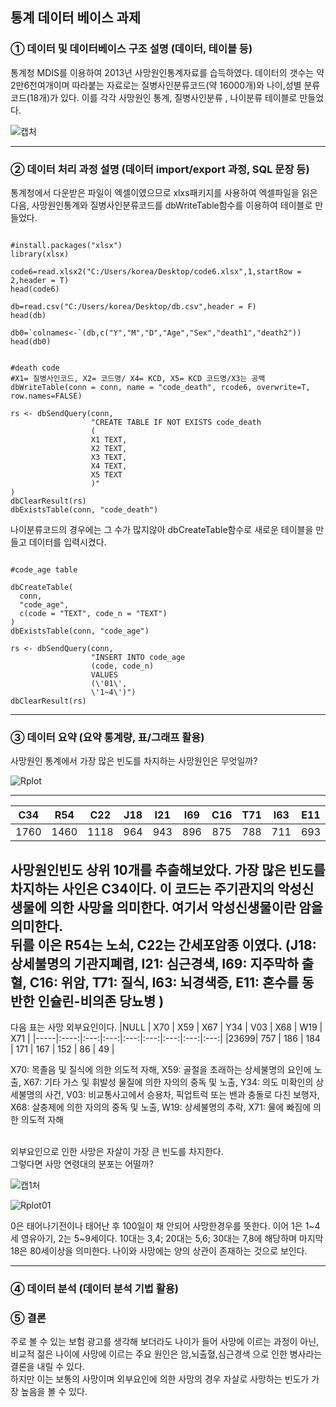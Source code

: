 ## 통계 데이터 베이스 과제

### ① 데이터 및 데이터베이스 구조 설명 (데이터, 테이블 등)
통계청 MDIS를 이용하여 2013년 사망원인통계자료를 습득하였다. 데이터의 갯수는 약 2만6천여개이며 따라붙는 자료로는 질병사인분류코드(약 16000개)와 나이,성별 분류코드(18개)가 있다. 이를 각각 사망원인 통계, 질병사인분류 , 나이분류 테이블로 만들었다.<br>

![캡처](https://user-images.githubusercontent.com/49007889/59583206-8e584100-9115-11e9-8383-7bd4f751d1b9.PNG)

---------------------


### ② 데이터 처리 과정 설명 (데이터 import/export 과정, SQL 문장 등)

통계청에서 다운받은 파일이 엑셀이였으므로 xlxs패키지를 사용하여 엑셀파일을 읽은 다음, 사망원인통계와 질병사인분류코드를 dbWriteTable함수를 이용하여 테이블로 만들었다. <br>
<pre><code>
#install.packages("xlsx")
library(xlsx)

code6=read.xlsx2("C:/Users/korea/Desktop/code6.xlsx",1,startRow = 2,header = T)
head(code6)

db=read.csv("C:/Users/korea/Desktop/db.csv",header = F)
head(db)

db0=`colnames<-`(db,c("Y","M","D","Age","Sex","death1","death2"))
head(db0)
</code></pre>

<pre><code>
#death code
#X1= 질병사인코드, X2= 코드명/ X4= KCD, X5= KCD 코드명/X3는 공백
dbWriteTable(conn = conn, name = "code_death", rcode6, overwrite=T, row.names=FALSE)

rs <- dbSendQuery(conn,
                  "CREATE TABLE IF NOT EXISTS code_death 
                  (
                  X1 TEXT,
                  X2 TEXT,
                  X3 TEXT,
                  X4 TEXT, 
                  X5 TEXT 
                  )"
)
dbClearResult(rs)
dbExistsTable(conn, "code_death")
</code></pre>
나이분류코드의 경우에는 그 수가 많지않아 dbCreateTable함수로 새로운 테이블을 만들고 데이터를 입력시켰다.
<pre><code>
#code_age table

dbCreateTable(
  conn,
  "code_age",
  c(code = "TEXT", code_n = "TEXT")
)
dbExistsTable(conn, "code_age")

rs <- dbSendQuery(conn,
                  "INSERT INTO code_age
                  (code, code_n)
                  VALUES
                  (\'01\',
                  \'1~4\')")
dbClearResult(rs)
</code></pre>
----------------------

### ③ 데이터 요약 (요약 통계량, 표/그래프 활용)
사망원인 통계에서 가장 많은 빈도를 차지하는 사망원인은 무엇일까?

![Rplot](https://user-images.githubusercontent.com/49007889/59585346-3a505b00-911b-11e9-80ba-334eda3291ba.png)

-----------------

|C34  | R54  | C22 | J18 | I21 | I69 | C16 | T71 | I63 | E11 |
|-----|:----:|:---:|:---:|:---:|:---:|:---:|:---:|:---:|:---:|
|1760 | 1460 | 1118| 964 | 943 | 896 | 875 | 788 | 711 | 693 |

사망원인빈도 상위 10개를 추출해보았다. 가장 많은 빈도를 차지하는 사인은 C34이다. 이 코드는 주기관지의 악성신생물에 의한 사망을 의미한다. 여기서 악성신생물이란 암을 의미한다.<br>
뒤를 이은 R54는 노쇠, C22는 간세포암종 이였다. (J18: 상세불명의 기관지폐렴, I21: 심근경색, I69: 지주막하 출혈, C16: 위암, T71: 질식, I63: 뇌경색증, E11: 혼수를 동반한 인슐린-비의존 당뇨병 )
<br>
--------------------
다음 표는 사망 외부요인이다.
|NULL | X70  | X59 | X67 | Y34 | V03 | X68 | W19 | X71 |
|-----|:----:|:---:|:---:|:---:|:---:|:---:|:---:|:---:|
|23699| 757  | 186 | 184 | 171 | 167 | 152 | 86  | 49  |

<p>X70: 목졸음 및 질식에 의한 의도적 자해, X59: 골절을 초래하는 상세불명의 요인에 노출, X67: 기타 가스 및 휘발성 물질에 의한 자의의 중독 및 노출, Y34: 의도 미확인의 상세불명의 사건, V03: 비교통사고에서 승용차, 픽업트럭 또는 밴과 충돌로 다친 보행자, X68: 살충제에 의한 자의의 중독 및 노출, W19: 상세불명의 추락, X71: 물에 빠짐에 의한 의도적 자해</p><br>
외부요인으로 인한 사망은 자살이 가장 큰 빈도를 차지한다.

<br>
그렇다면 사망 연령대의 분포는 어떨까?<br>

![캡1처](https://user-images.githubusercontent.com/49007889/59586853-cfa11e80-911e-11e9-9b5c-cfdcb30bf169.PNG)

![Rplot01](https://user-images.githubusercontent.com/49007889/59586856-d2037880-911e-11e9-86fc-bd9f8a7fef90.png)

0은 태어나기전이나 태어난 후 100일이 채 안되어 사망한경우를 뜻한다. 이어 1은 1~4세 영유아기, 2는 5~9세이다. 10대는 3,4; 20대는 5,6; 30대는 7,8에 해당하며 마지막 18은 80세이상을 의미한다. 나이와 사망에는 양의 상관이 존재하는 것으로 보인다.

-----------------------

### ④ 데이터 분석 (데이터 분석 기법 활용)


### ⑤ 결론
주로 볼 수 있는 보험 광고를 생각해 보더라도 나이가 들어 사망에 이르는 과정이 아닌, 비교적 젊은 나이에 사망에 이르는 주요 원인은 암,뇌출혈,심근경색 으로 인한 병사라는 결론을 내릴 수 있다.<br>
하지만 이는 보통의 사망이며 외부요인에 의한 사망의 경우 자살로 사망하는 빈도가 가장 높음을 볼 수 있다. 
